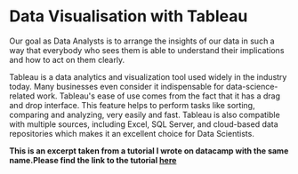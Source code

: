 # Data Visualisation with Tableau

Our goal as Data Analysts is to arrange the insights of our data in such a way that everybody who sees them is able to understand their implications and how to act on them clearly.

Tableau is a data analytics and visualization tool used widely in the industry today. Many businesses even consider it indispensable for data-science-related work. Tableau's ease of use comes from the fact that it has a drag and drop interface. This feature helps to perform tasks like sorting, comparing and analyzing, very easily and fast. Tableau is also compatible with multiple sources, including Excel, SQL Server, and cloud-based data repositories which makes it an excellent choice for Data Scientists.

**This is an excerpt taken from a tutorial I wrote on datacamp with the same name.Please find the link to the tutorial [here](https://www.datacamp.com/community/tutorials/data-visualisation-tableau#comment-2289)**
